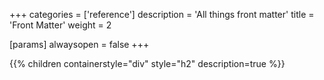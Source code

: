 +++
categories = ['reference']
description = 'All things front matter'
title = 'Front Matter'
weight = 2

[params]
  alwaysopen = false
+++

{{% children containerstyle="div" style="h2" description=true %}}
